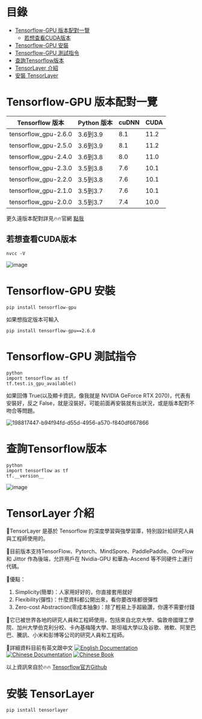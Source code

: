# 目錄
* [Tensorflow-GPU 版本配對一覽](#tensorflow-gpu-版本配對一覽)
    * [若想查看CUDA版本](#若想查看cuda版本) 
* [Tensorflow-GPU 安裝](#tensorflow-gpu-安裝)
* [Tensorflow-GPU 測試指令](#tensorflow-gpu-測試指令)
* [查詢Tensorflow版本](#查詢tensorflow版本)
* [TensorLayer 介紹](#tensorlayer-介紹)
* [安裝 TensorLayer](#安裝-tensorlayer)

# Tensorflow-GPU 版本配對一覽
|    Tensorflow 版本    | Python 版本 | cuDNN | CUDA |
|----------------------|-------------|-------|------|
| tensorflow_gpu-2.6.0 | 3.6到3.9 | 8.1 | 11.2 |
| tensorflow_gpu-2.5.0 | 3.6到3.9 | 8.1 | 11.2 |
| tensorflow_gpu-2.4.0 | 3.6到3.8 | 8.0 | 11.0 |
| tensorflow_gpu-2.3.0 | 3.5到3.8 | 7.6 | 10.1 |
| tensorflow_gpu-2.2.0 | 3.5到3.8 | 7.6 | 10.1 |
| tensorflow_gpu-2.1.0 | 3.5到3.7 | 7.6 | 10.1 |
| tensorflow_gpu-2.0.0 | 3.5到3.7 | 7.4 | 10.0 |

更久遠版本配對詳見🔥🔥官網 [點我](https://tensorflow.google.cn/install/source_windows#gpu)

## 若想查看CUDA版本
    nvcc -V
![image](https://user-images.githubusercontent.com/46515944/198818059-605804d4-630e-4c35-b359-0ec494ee6207.png)

# Tensorflow-GPU 安裝
    pip install tensorflow-gpu    
 如果想指定版本可輸入
 
    pip install tensorflow-gpu==2.6.0
 

# Tensorflow-GPU 測試指令
    python
    import tensorflow as tf
    tf.test.is_gpu_available()
 
 如果回傳 True(以及顯卡資訊，像我就是 NVIDIA GeForce RTX 2070)，代表有安裝好，反之 False，就是沒裝好。可能前面再安裝就有出狀況，或是版本配對不吻合等問題。
 
![198817447-b94f94fd-d55d-4956-a570-f840df667866](https://user-images.githubusercontent.com/46515944/198817536-a89a44d7-3ebe-4c36-a681-2ff15e9ecff9.png)

# 查詢Tensorflow版本
    python 
    import tensorflow as tf
    tf.__version__
    
![image](https://user-images.githubusercontent.com/46515944/198817509-a70bb29f-d3e1-4abf-bc3f-4f5f1c714ef4.png)

# TensorLayer 介紹
📌TensorLayer 是基於 Tensorflow 的深度學習與強學習庫，特別設計給研究人員與工程師使用的。

📌目前版本支持TensorFlow、Pytorch、MindSpore、PaddlePaddle、OneFlow 和 Jittor 作為後端，允許用戶在 Nvidia-GPU 和華為-Ascend 等不同硬件上運行代碼。

📌優點：
1. Simplicity(簡單)：人家用好好的，你直接套用就好
2. Flexibility(彈性)：什麼資料都公開出來，看你要改啥都很彈性
3. Zero-cost Abstraction(零成本抽象)：除了輕易上手超級讚，你還不需要付錢

📌它已被世界各地的研究人員和工程師使用，包括來自北京大學、倫敦帝國理工學院、加州大學伯克利分校、卡內基梅隆大學、斯坦福大學以及谷歌、微軟、阿里巴巴、騰訊、小米和彭博等公司的研究人員和工程師。

📌詳細資料目前有英文跟中文
[![English Documentation](https://img.shields.io/badge/documentation-english-blue.svg)](https://tensorlayer.readthedocs.io/)
[![Chinese Documentation](https://img.shields.io/badge/documentation-%E4%B8%AD%E6%96%87-blue.svg)](https://tensorlayercn.readthedocs.io/)
[![Chinese Book](https://img.shields.io/badge/book-%E4%B8%AD%E6%96%87-blue.svg)](http://www.broadview.com.cn/book/5059/)

以上資訊來自於🔥🔥 [Tensorflow官方Github](https://github.com/tensorlayer/tensorlayer)

# 安裝 TensorLayer
    pip isntall tensorlayer
